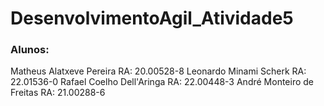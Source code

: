 # DesenvolvimentoAgil_Atividade5


### Alunos:
Matheus Alatxeve Pereira  RA: 20.00528-8
Leonardo Minami Scherk    RA: 22.01536-0
Rafael Coelho Dell'Aringa RA: 22.00448-3
André Monteiro de Freitas RA: 21.00288-6
